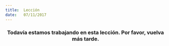 ```yaml
---
title:  Lección
date:   07/11/2017
---
```


### <center>Todavía estamos trabajando en esta lección. Por favor, vuelva más tarde.</center>